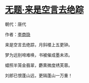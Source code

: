 # [无题·来是空言去绝踪](http://so.gushiwen.org/view_70855.aspx)

朝代：唐代

作者：[李商隐](http://so.gushiwen.org/author_204.aspx)

来是空言去绝踪，月斜楼上五更钟。

梦为远别啼难唤，书被催成墨未浓。

蜡照半笼金翡翠，麝熏微度绣芙蓉。

刘郎已恨蓬山远，更隔蓬山一万重！

